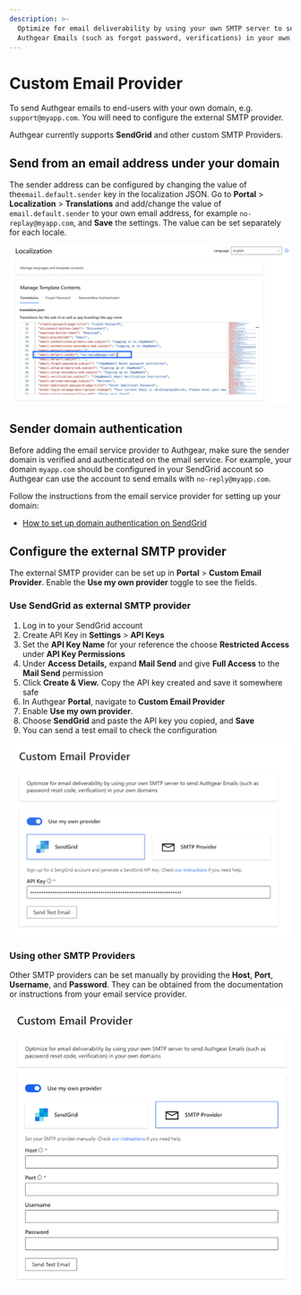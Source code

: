```yaml
---
description: >-
  Optimize for email deliverability by using your own SMTP server to send
  Authgear Emails (such as forgot password, verifications) in your own domains.
---
```


# Custom Email Provider

To send Authgear emails to end-users with your own domain, e.g. `support@myapp.com`. You will need to configure the external SMTP provider.

Authgear currently supports **SendGrid** and other custom SMTP Providers.

## Send from an email address under your domain

The sender address can be configured by changing the value of the`email.default.sender` key in the localization JSON. Go to **Portal** &gt; **Localization** &gt; **Translations** and add/change the value of `email.default.sender` to your own email address, for example `no-replay@myapp.com`, and **Save** the settings. The value can be set separately for each locale. 

![](../.gitbook/assets/email-default-sender.png)

## Sender domain authentication

Before adding the email service provider to Authgear, make sure the sender domain is verified and authenticated on the email service. For example, your domain `myapp.com` should be configured in your SendGrid account so Authgear can use the account to send emails with `no-reply@myapp.com`.

Follow the instructions from the email service provider for setting up your domain:

* [How to set up domain authentication on SendGrid](https://docs.sendgrid.com/ui/account-and-settings/how-to-set-up-domain-authentication)

## Configure the external SMTP provider

The external SMTP provider can be set up in **Portal** &gt; **Custom Email Provider**. Enable the **Use my own provider** toggle to see the fields.

### Use SendGrid as external SMTP provider

1. Log in to your SendGrid account
2. Create API Key in **Settings** &gt; **API Keys**
3. Set the **API Key Name** for your reference the choose **Restricted Access** under **API Key Permissions**
4. Under **Access Details,** expand **Mail Send** and give **Full Access** to the **Mail Send** permission
5. Click **Create & View.** Copy the API key created and save it somewhere safe
6. In Authgear **Portal**, navigate to **Custom Email Provider** 
7. Enable **Use my own provider**. 
8. Choose **SendGrid** and paste the API key you copied, and **Save**
9. You can send a test email to check the configuration

![](../.gitbook/assets/smtp-sendgrid.png)

### Using other SMTP Providers

Other SMTP providers can be set manually by providing the **Host**, **Port**, **Username**, and **Password**. They can be obtained from the documentation or instructions from your email service provider.

![](../.gitbook/assets/smtp-manual.png)

